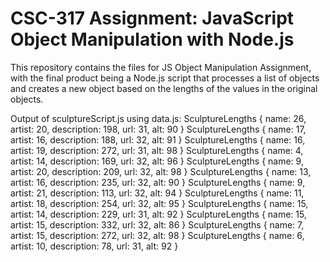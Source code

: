 # CSC-317 Assignment: JavaScript Object Manipulation with Node.js
This repository contains the files for JS Object Manipulation Assignment, with the final product being a Node.js script that processes a list of objects and creates a new object based on the lengths of the values in the original objects.

Output of sculptureScript.js using data.js:
SculptureLengths {
  name: 26,
  artist: 20,
  description: 198,
  url: 31,
  alt: 90
}
SculptureLengths {
  name: 17,
  artist: 16,
  description: 188,
  url: 32,
  alt: 91
}
SculptureLengths {
  name: 16,
  artist: 19,
  description: 272,
  url: 31,
  alt: 98
}
SculptureLengths {
  name: 4,
  artist: 14,
  description: 169,
  url: 32,
  alt: 96
}
SculptureLengths {
  name: 9,
  artist: 20,
  description: 209,
  url: 32,
  alt: 98
}
SculptureLengths {
  name: 13,
  artist: 16,
  description: 235,
  url: 32,
  alt: 90
}
SculptureLengths {
  name: 9,
  artist: 21,
  description: 113,
  url: 32,
  alt: 94
}
SculptureLengths {
  name: 11,
  artist: 18,
  description: 254,
  url: 32,
  alt: 95
}
SculptureLengths {
  name: 15,
  artist: 14,
  description: 229,
  url: 31,
  alt: 92
}
SculptureLengths {
  name: 15,
  artist: 15,
  description: 332,
  url: 32,
  alt: 86
}
SculptureLengths {
  name: 7,
  artist: 15,
  description: 272,
  url: 32,
  alt: 98
}
SculptureLengths {
  name: 6,
  artist: 10,
  description: 78,
  url: 31,
  alt: 92
}